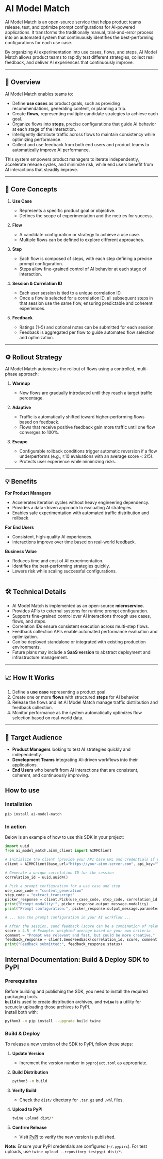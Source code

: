 # AI Model Match

AI Model Match is an open-source service that helps product teams release, test, and optimize prompt configurations for AI-powered applications. It transforms the traditionally manual, trial-and-error process into an automated system that continuously identifies the best-performing configurations for each use case.

By organizing AI experimentation into use cases, flows, and steps, AI Model Match allows product teams to rapidly test different strategies, collect real feedback, and deliver AI experiences that continuously improve.

---

## 🚀 Overview

AI Model Match enables teams to:

- Define **use cases** as product goals, such as providing recommendations, generating content, or planning a trip.
- Create **flows**, representing multiple candidate strategies to achieve each goal.
- Organize flows into **steps**, precise configurations that guide AI behavior at each stage of the interaction.
- Intelligently distribute traffic across flows to maintain consistency while optimizing performance.
- Collect and use feedback from both end users and product teams to automatically improve AI performance.

This system empowers product managers to iterate independently, accelerate release cycles, and minimize risk, while end users benefit from AI interactions that steadily improve.

---

## 📐 Core Concepts

1. **Use Case**

   - Represents a specific product goal or objective.
   - Defines the scope of experimentation and the metrics for success.

2. **Flow**

   - A candidate configuration or strategy to achieve a use case.
   - Multiple flows can be defined to explore different approaches.

3. **Step**

   - Each flow is composed of steps, with each step defining a precise prompt configuration.
   - Steps allow fine-grained control of AI behavior at each stage of interaction.

4. **Session & Correlation ID**

   - Each user session is tied to a unique correlation ID.
   - Once a flow is selected for a correlation ID, all subsequent steps in that session use the same flow, ensuring predictable and coherent experiences.

5. **Feedback**
   - Ratings (1–5) and optional notes can be submitted for each session.
   - Feedback is aggregated per flow to guide automated flow selection and optimization.

---

## ⚙️ Rollout Strategy

AI Model Match automates the rollout of flows using a controlled, multi-phase approach:

1. **Warmup**

   - New flows are gradually introduced until they reach a target traffic percentage.

2. **Adaptive**

   - Traffic is automatically shifted toward higher-performing flows based on feedback.
   - Flows that receive positive feedback gain more traffic until one flow converges to 100%.

3. **Escape**
   - Configurable rollback conditions trigger automatic reversion if a flow underperforms (e.g., ≥10 evaluations with an average score < 2/5).
   - Protects user experience while minimizing risks.

---

## 💡 Benefits

**For Product Managers**

- Accelerates iteration cycles without heavy engineering dependency.
- Provides a data-driven approach to evaluating AI strategies.
- Enables safe experimentation with automated traffic distribution and rollback.

**For End Users**

- Consistent, high-quality AI experiences.
- Interactions improve over time based on real-world feedback.

**Business Value**

- Reduces time and cost of AI experimentation.
- Identifies the best-performing strategies quickly.
- Lowers risk while scaling successful configurations.

---

## 🛠️ Technical Details

- AI Model Match is implemented as an open-source **microservice**.
- Provides APIs to external systems for runtime prompt configuration.
- Supports fine-grained control over AI interactions through use cases, flows, and steps.
- Correlation IDs ensure consistent execution across multi-step flows.
- Feedback collection APIs enable automated performance evaluation and optimization.
- Can be deployed standalone or integrated with existing production environments.
- Future plans may include a **SaaS version** to abstract deployment and infrastructure management.

---

## 📈 How It Works

1. Define a **use case** representing a product goal.
2. Create one or more **flows** with structured **steps** for AI behavior.
3. Release the flows and let AI Model Match manage traffic distribution and feedback collection.
4. Monitor performance as the system automatically optimizes flow selection based on real-world data.

---

## 🎯 Target Audience

- **Product Managers** looking to test AI strategies quickly and independently.
- **Development Teams** integrating AI-driven workflows into their applications.
- **End Users** who benefit from AI interactions that are consistent, coherent, and continuously improving.

## How to use

### Installation

```bash
pip install ai-model-match
```

### In action

Below is an example of how to use this SDK in your project:

```python
import uuid
from ai_model_match.aimm_client import AIMMClient

# Initialize the client (provide your API base URL and credentials if needed)
client = AIMMClient(base_url="https://your-aimm-server.com", api_key="YOUR_API_KEY")

# Generate a unique correlation ID for the session
correlation_id = uuid.uuid4()

# Pick a prompt configuration for a use case and step
use_case_code = "content_generation"
step_code = "extract_transcript"
picker_response = client.Pick(use_case_code, step_code, correlation_id)
print("Prompt modality:", picker_response.output_message.modality)
print("Prompt configuration:", picker_response.output_message.parameters)

# ... Use the prompt configuration in your AI workflow ...

# After the session, send feedback (score can be a combination of relevance, quality, speed, etc.)
score = 4.5  # Example: weighted average based on your own criteria
comment = "Prompt was relevant and fast, but could be more creative."
feedback_response = client.SendFeedback(correlation_id, score, comment)
print("Feedback submitted:", feedback_response.status)
```

## Internal Documentation: Build & Deploy SDK to PyPI

### Prerequisites

Before building and publishing the SDK, you need to install the required packaging tools.  
**`build`** is used to create distribution archives, and **`twine`** is a utility for securely uploading those archives to PyPI.  
Install both with:

```bash
python3 -m pip install --upgrade build twine
```

### Build & Deploy

To release a new version of the SDK to PyPI, follow these steps:

1. **Update Version**

   - Increment the version number in `pyproject.toml` as appropriate.

2. **Build Distribution**

   ```bash
   python3 -m build
   ```

3. **Verify Build**

   - Check the `dist/` directory for `.tar.gz` and `.whl` files.

4. **Upload to PyPI**

   ```bash
   twine upload dist/*
   ```

5. **Confirm Release**
   - Visit [PyPI](https://pypi.org/project/ai-model-match/) to verify the new version is published.

**Note:** Ensure your PyPI credentials are configured (`~/.pypirc`). For test uploads, use `twine upload --repository testpypi dist/*`.
